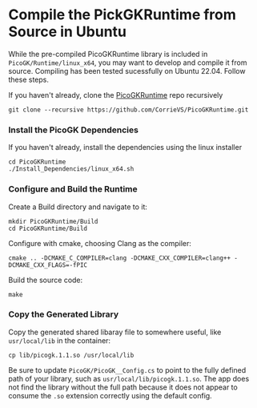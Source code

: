 # Compile the PickGKRuntime from Source in Ubuntu

While the pre-compiled PicoGKRuntime library is included in `PicoGK/Runtime/linux_x64`, you may want to develop and compile it from source.  Compiling has been tested sucessfully on Ubuntu 22.04.  Follow these steps.

If you haven't already, clone the [PicoGKRuntime](https://github.com/CorrieVS/PicoGKRuntime) repo recursively
```
git clone --recursive https://github.com/CorrieVS/PicoGKRuntime.git
```

### Install the PicoGK Dependencies

If you haven't already, install the dependencies using the linux installer
```
cd PicoGKRuntime
./Install_Dependencies/linux_x64.sh
```

### Configure and Build the Runtime

Create a Build directory and navigate to it:
```
mkdir PicoGKRuntime/Build
cd PicoGKRuntime/Build
```
Configure with cmake, choosing Clang as the compiler:
```
cmake .. -DCMAKE_C_COMPILER=clang -DCMAKE_CXX_COMPILER=clang++ -DCMAKE_CXX_FLAGS=-fPIC
```
Build the source code:
```
make
```

### Copy the Generated Library

Copy the generated shared libaray file to somewhere useful, like `usr/local/lib` in the container:
```
cp lib/picogk.1.1.so /usr/local/lib
```

Be sure to update `PicoGK/PicoGK__Config.cs` to point to the fully defined path of your library, such as `usr/local/lib/picogk.1.1.so`.  The app does not find the library without the full path because it does not appear to consume the `.so` extension correctly using the default config.